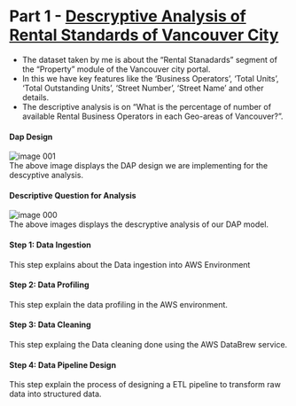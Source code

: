 
# Part 1 - [Descryptive Analysis of Rental Standards of Vancouver City](https://elishatioluwaseajayi.github.io/Descriptive-Analysis-of-Rental-Standards/)
* The dataset taken by me is about the  “Rental Stanadards” segment of the “Property” module of the Vancouver city portal.
* In this we have key features like the ‘Business Operators’, ‘Total Units’, ‘Total Outstanding Units’, ‘Street Number’,  ‘Street Name’ and other details.
* The descriptive analysis is on “What is the percentage of number of available Rental  Business Operators in each Geo-areas of Vancouver?”.
#### Dap Design
![image 001](https://github.com/user-attachments/assets/a685bf44-47b3-41cf-ba08-f370fbf36158)<br>
The above image displays the DAP design we are implementing for the descyptive analysis.
#### Descriptive  Question for Analysis
![image 000](https://github.com/user-attachments/assets/453178f7-43f4-4798-8e38-e613f1f775cf)<br>
The above images displays the descryptive analysis of our DAP model.
#### Step 1: Data Ingestion
This step explains about the Data ingestion into AWS Environment
#### Step 2: Data Profiling
This step explain the data profiling in the AWS environment.
#### Step 3: Data Cleaning 
This step explaing the Data cleaning done using the AWS DataBrew service.
#### Step 4: Data Pipeline Design 
This step explain the process of designing a ETL pipeline to transform raw data into structured data.
